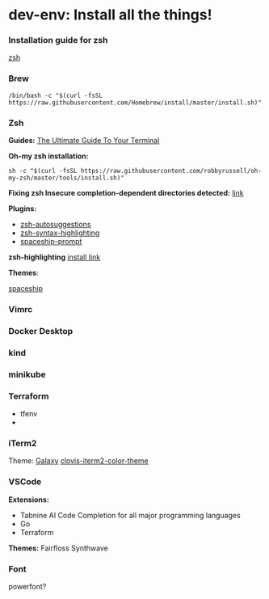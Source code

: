 # dev-env: Install all the things!

### Installation guide for zsh
[zsh](https://sourabhbajaj.com/mac-setup/iTerm/zsh.html)

### Brew

```/bin/bash -c "$(curl -fsSL https://raw.githubusercontent.com/Homebrew/install/master/install.sh)"```

### Zsh

**Guides:**
[The Ultimate Guide To Your Terminal](https://towardsdatascience.com/the-ultimate-guide-to-your-terminal-makeover-e11f9b87ac99)

**Oh-my zsh installation:**

```sh -c "$(curl -fsSL https://raw.githubusercontent.com/robbyrussell/oh-my-zsh/master/tools/install.sh)"```

**Fixing zsh Insecure completion-dependent directories detected:**
[link](https://github.com/ohmyzsh/ohmyzsh/issues/6835#issuecomment-390187157)

**Plugins:**
- [zsh-autosuggestions](https://github.com/zsh-users/zsh-autosuggestions)
- [zsh-syntax-highlighting](https://github.com/zsh-users/zsh-syntax-highlighting)
- [spaceship-prompt](https://github.com/spaceship-prompt/spaceship-prompt)

**zsh-highlighting**
[install link](https://github.com/zsh-users/zsh-syntax-highlighting/blob/master/INSTALL.md)

**Themes**:

[spaceship](https://github.com/pascaldevink/spaceship-zsh-theme)

 
### Vimrc 

### Docker Desktop

### kind

### minikube

### Terraform
- tfenv
- 

### iTerm2

Theme:
[Galaxy](https://github.com/jglovier/galaxy-theme-iterm)
[clovis-iterm2-color-theme](https://gist.github.com/Leenie/fd1888924a79a3546936690adf789b20)

### VSCode
**Extensions:**
- Tabnine AI Code Completion for all major programming languages
- Go
- Terraform

**Themes:**
Fairfloss
Synthwave


### Font
powerfont? 
